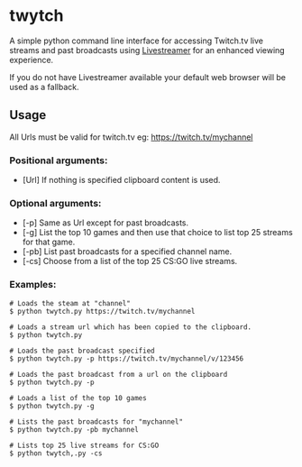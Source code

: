 # twytch
A simple python command line interface for accessing Twitch.tv live streams and past broadcasts using [Livestreamer](http://docs.livestreamer.io/) for an enhanced viewing experience.

If you do not have Livestreamer available your default web browser will be used as a fallback.

## Usage
All Urls must be valid for twitch.tv eg: https://twitch.tv/mychannel

### Positional arguments:
- [Url] If nothing is specified clipboard content is used.

### Optional arguments:
- [-p] Same as Url except for past broadcasts.
- [-g] List the top 10 games and then use that choice to list top 25 streams for that game.
- [-pb] List past broadcasts for a specified channel name.
- [-cs] Choose from a list of the top 25 CS:GO live streams.

### Examples:
```
# Loads the steam at "channel"
$ python twytch.py https://twitch.tv/mychannel 
```

```
# Loads a stream url which has been copied to the clipboard.
$ python twytch.py
```

```
# Loads the past broadcast specified
$ python twytch.py -p https://twitch.tv/mychannel/v/123456
```

```
# Loads the past broadcast from a url on the clipboard
$ python twytch.py -p
```

```
# Loads a list of the top 10 games
$ python twytch.py -g
```

```
# Lists the past broadcasts for "mychannel"
$ python twytch.py -pb mychannel
```

```
# Lists top 25 live streams for CS:GO 
$ python twytch,.py -cs
```
